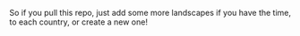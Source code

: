 So if you pull this repo, just add some more landscapes if you have the time, to each country, or create a new one!